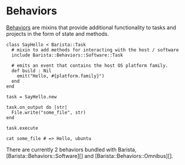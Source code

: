 # Behaviors

[Behaviors](/barista/Barista/Behaviors) are mixins that provide additional functionality to tasks and projects in the form of state and methods.

```crystal
class SayHello < Barista::Task
  # mixin to add methods for interacting with the host / software
  include Barista::Behaviors::Software::Task

  # emits an event that contains the host OS platform family.
  def build : Nil
    emit("Hello, #{platform.family}")
  end
end

task = SayHello.new

task.on_output do |str|
  File.write("some_file", str)
end

task.execute
```

`cat some_file # => Hello, ubuntu`

There are currently 2 behaviors bundled with Barista, [Barista::Behaviors::Software][] and [Barista::Behaviors::Omnibus][].
